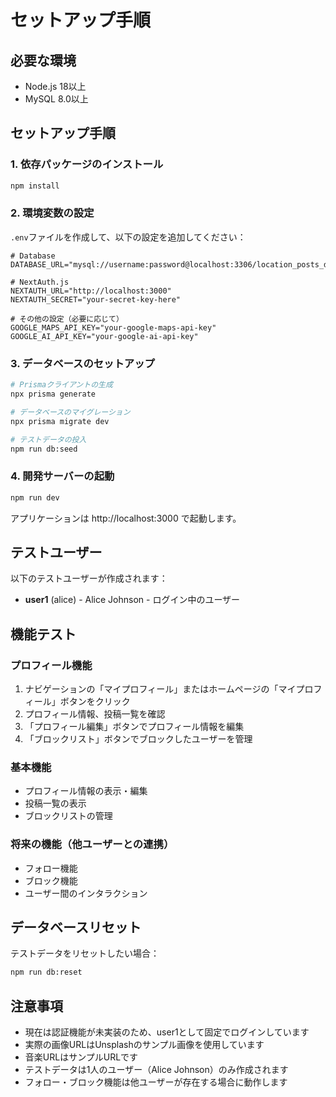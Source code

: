 # セットアップ手順

## 必要な環境
- Node.js 18以上
- MySQL 8.0以上

## セットアップ手順

### 1. 依存パッケージのインストール
```bash
npm install
```

### 2. 環境変数の設定
`.env`ファイルを作成して、以下の設定を追加してください：

```env
# Database
DATABASE_URL="mysql://username:password@localhost:3306/location_posts_db"

# NextAuth.js
NEXTAUTH_URL="http://localhost:3000"
NEXTAUTH_SECRET="your-secret-key-here"

# その他の設定（必要に応じて）
GOOGLE_MAPS_API_KEY="your-google-maps-api-key"
GOOGLE_AI_API_KEY="your-google-ai-api-key"
```

### 3. データベースのセットアップ
```bash
# Prismaクライアントの生成
npx prisma generate

# データベースのマイグレーション
npx prisma migrate dev

# テストデータの投入
npm run db:seed
```

### 4. 開発サーバーの起動
```bash
npm run dev
```

アプリケーションは http://localhost:3000 で起動します。

## テストユーザー

以下のテストユーザーが作成されます：

- **user1** (alice) - Alice Johnson - ログイン中のユーザー

## 機能テスト

### プロフィール機能
1. ナビゲーションの「マイプロフィール」またはホームページの「マイプロフィール」ボタンをクリック
2. プロフィール情報、投稿一覧を確認
3. 「プロフィール編集」ボタンでプロフィール情報を編集
4. 「ブロックリスト」ボタンでブロックしたユーザーを管理

### 基本機能
- プロフィール情報の表示・編集
- 投稿一覧の表示
- ブロックリストの管理

### 将来の機能（他ユーザーとの連携）
- フォロー機能
- ブロック機能
- ユーザー間のインタラクション

## データベースリセット

テストデータをリセットしたい場合：
```bash
npm run db:reset
```

## 注意事項

- 現在は認証機能が未実装のため、user1として固定でログインしています
- 実際の画像URLはUnsplashのサンプル画像を使用しています
- 音楽URLはサンプルURLです
- テストデータは1人のユーザー（Alice Johnson）のみ作成されます
- フォロー・ブロック機能は他ユーザーが存在する場合に動作します